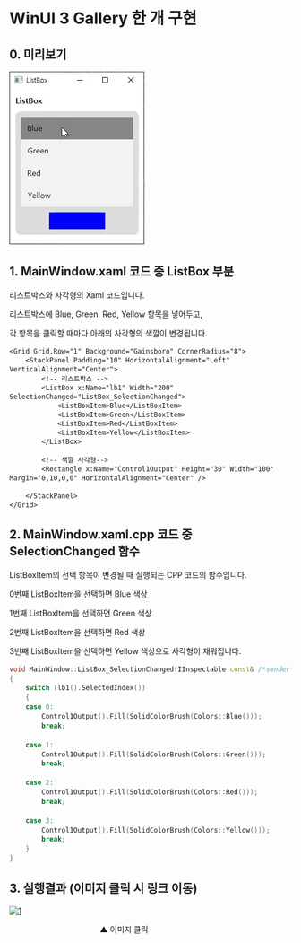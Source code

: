 # WinUI 3 Gallery 한 개 구현

## 0. 미리보기

![6](/img/6.png)

## 1. MainWindow.xaml 코드 중 ListBox 부분

리스트박스와 사각형의 Xaml 코드입니다.

리스트박스에 Blue, Green, Red, Yellow 항목을 넣어두고,

각 항목을 클릭할 때마다 아래의 사각형의 색깔이 변경됩니다.

```xaml
<Grid Grid.Row="1" Background="Gainsboro" CornerRadius="8">
	<StackPanel Padding="10" HorizontalAlignment="Left" VerticalAlignment="Center">
		<!-- 리스트박스 -->
		<ListBox x:Name="lb1" Width="200" SelectionChanged="ListBox_SelectionChanged">
			<ListBoxItem>Blue</ListBoxItem>
			<ListBoxItem>Green</ListBoxItem>
			<ListBoxItem>Red</ListBoxItem>
			<ListBoxItem>Yellow</ListBoxItem>
		</ListBox>

		<!-- 색깔 사각형-->
		<Rectangle x:Name="Control1Output" Height="30" Width="100" Margin="0,10,0,0" HorizontalAlignment="Center" />

	</StackPanel>
</Grid>
```

## 2. MainWindow.xaml.cpp 코드 중 SelectionChanged 함수

ListBoxItem의 선택 항목이 변경될 때 실행되는 CPP 코드의 함수입니다.

0번째 ListBoxItem을 선택하면 Blue 색상

1번째 ListBoxItem을 선택하면 Green 색상

2번째 ListBoxItem을 선택하면 Red 색상

3번째 ListBoxItem을 선택하면 Yellow 색상으로 사각형이 채워집니다.

```cpp
void MainWindow::ListBox_SelectionChanged(IInspectable const& /*sender*/, SelectionChangedEventArgs const& /*e*/)
{
	switch (lb1().SelectedIndex())
	{
	case 0:
		Control1Output().Fill(SolidColorBrush(Colors::Blue()));
		break;

	case 1:
		Control1Output().Fill(SolidColorBrush(Colors::Green()));
		break;

	case 2:
		Control1Output().Fill(SolidColorBrush(Colors::Red()));
		break;

	case 3:
		Control1Output().Fill(SolidColorBrush(Colors::Yellow()));
		break;
	}
}
```

## 3. 실행결과 (이미지 클릭 시 링크 이동)

[![1](http://img.youtube.com/vi/oQnX24UMQAA/0.jpg)](https://youtu.be/oQnX24UMQAA?t=0s)

&nbsp;&nbsp;&nbsp;&nbsp;&nbsp;&nbsp;&nbsp;&nbsp;&nbsp;&nbsp;&nbsp;&nbsp;&nbsp;&nbsp;&nbsp;&nbsp;&nbsp;&nbsp;&nbsp;&nbsp;&nbsp;&nbsp;&nbsp;&nbsp;&nbsp;&nbsp;&nbsp;&nbsp;&nbsp;&nbsp;&nbsp;&nbsp;&nbsp;&nbsp;&nbsp;&nbsp;&nbsp;&nbsp;&nbsp;&nbsp; ▲ 이미지 클릭
